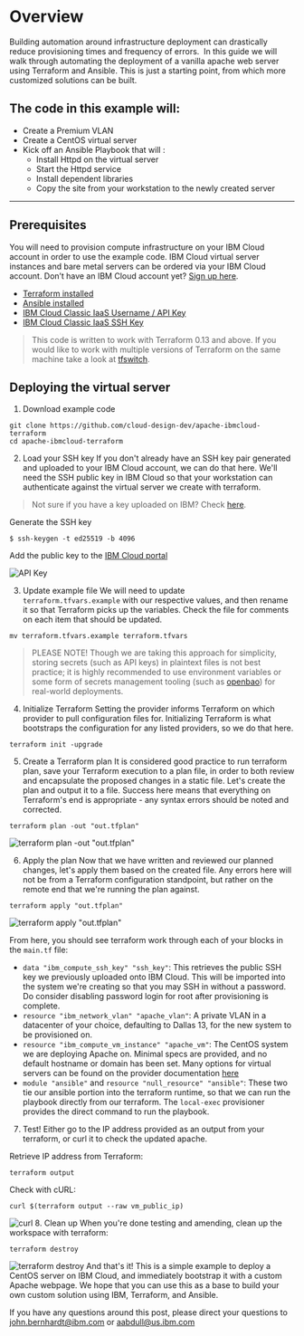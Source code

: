 # Overview
Building automation around infrastructure deployment can drastically reduce provisioning times and frequency of errors.  In this guide we will walk through automating the deployment of a vanilla apache web server using Terraform and Ansible. This is just a starting point, from which more customized solutions can be built.

## The code in this example will:
- Create a Premium VLAN
- Create a CentOS virtual server
- Kick off an Ansible Playbook that will :
    * Install Httpd on the virtual server
	* Start the Httpd service
	* Install dependent libraries
	* Copy the site from your workstation to the newly created server
---


## Prerequisites
You will need to provision compute infrastructure on your IBM Cloud account in order to use the example code. IBM Cloud virtual server instances and bare metal servers can be ordered via your IBM Cloud account. Don’t have an IBM Cloud account yet? [Sign up here](https://cloud.ibm.com/registration).
* [Terraform installed](https://developer.hashicorp.com/terraform/install)
* [Ansible installed](https://docs.ansible.com/ansible/latest/installation_guide/intro_installation.html)
* [IBM Cloud Classic IaaS Username / API Key](https://cloud.ibm.com/docs/account?topic=account-classic_keys)
* [IBM Cloud Classic IaaS SSH Key](https://cloud.ibm.com/docs/ssh-keys?topic=ssh-keys-adding-an-ssh-key#adding-an-ssh-key)

> This code is written to work with Terraform 0.13 and above. If you would like to work with multiple versions of Terraform on the same machine take a look at [tfswitch](https://github.com/warrensbox/terraform-switcher).

## Deploying the virtual server

1. Download example code
```
git clone https://github.com/cloud-design-dev/apache-ibmcloud-terraform
cd apache-ibmcloud-terraform
```

2. Load your SSH key
If you don't already have an SSH key pair generated and uploaded to your IBM Cloud account, we can do that here. We'll need the SSH public key in IBM Cloud so that your workstation can authenticate against the virtual server we create with terraform.
>Not sure if you have a key uploaded on IBM? Check [here](https://cloud.ibm.com/iam/apikeys).

Generate the SSH key
```
$ ssh-keygen -t ed25519 -b 4096
```

Add the public key to the [IBM Cloud portal](https://cloud.ibm.com/classic/devices/sshkeys) 

![API Key](./static/api_key.png)

3. Update example file
We will need to update `terraform.tfvars.example` with our respective values, and then rename it so that Terraform picks up the variables. Check the file for comments on each item that should be updated. 
```
mv terraform.tfvars.example terraform.tfvars
```

> PLEASE NOTE! Though we are taking this approach for simplicity, storing secrets (such as API keys) in plaintext files is not best practice; it is highly recommended to use environment variables or some form of secrets management tooling (such as [openbao](https://github.com/openbao/openbao)) for real-world deployments.

4. Initialize Terraform
Setting the provider informs Terraform on which provider to pull configuration files for. Initializing Terraform is what bootstraps the configuration for any listed providers, so we do that here.
```
terraform init -upgrade
```

5. Create a Terraform plan
It is considered good practice to run terraform plan, save your Terraform execution to a plan file, in order to both review and encapsulate the proposed changes in a static file. Let's create the plan and output it to a file. Success here means that everything on Terraform's end is appropriate - any syntax errors should be noted and corrected.
```
terraform plan -out "out.tfplan"
```
![terraform plan -out "out.tfplan"](./static/tf-plan.png)

6. Apply the plan
Now that we have written and reviewed our planned changes, let's apply them based on the created file. Any errors here will not be from a Terraform configuration standpoint, but rather on the remote end that we're running the plan against.
```
terraform apply "out.tfplan"
```
![terraform apply "out.tfplan"](./static/test.jpg)

From here, you should see terraform work through each of your blocks in the `main.tf` file:
- `data "ibm_compute_ssh_key" "ssh_key"`: This retrieves the public SSH key we previously uploaded onto IBM Cloud. This will be imported into the system we're creating so that you may SSH in without a password. Do consider disabling password login for root after provisioning is complete.
- `resource "ibm_network_vlan" "apache_vlan"`: A private VLAN in a datacenter of your choice, defaulting to Dallas 13, for the new system to be provisioned on.
- `resource "ibm_compute_vm_instance" "apache_vm"`: The CentOS system we are deploying Apache on. Minimal specs are provided, and no default hostname or domain has been set. Many options for virtual servers can be found on the provider documentation [here](https://registry.terraform.io/providers/IBM-Cloud/ibm/latest/docs/resources/compute_vm_instance)
- `module "ansible"` and `resource "null_resource" "ansible"`: These two tie our ansible portion into the terraform runtime, so that we can run the playbook directly from our terraform. The `local-exec` provisioner provides the direct command to run the playbook.
7. Test!
Either go to the IP address provided as an output from your terraform, or curl it to check the updated apache.

Retrieve IP address from Terraform:
```
terraform output
```
Check with cURL:
```
curl $(terraform output --raw vm_public_ip)
```

![curl](./static/test.jpg)
8. Clean up
When you're done testing and amending, clean up the workspace with terraform:
```
terraform destroy
```

![terraform destroy](./static/test.jpg)
And that's it! This is a simple example to deploy a CentOS server on IBM Cloud, and immediately bootstrap it with a custom Apache webpage. We hope that you can use this as a base to build your own custom solution using IBM, Terraform, and Ansible.

If you have any questions around this post, please direct your questions to john.bernhardt@ibm.com or aabdull@us.ibm.com
